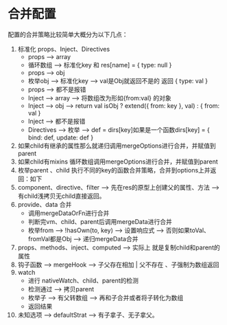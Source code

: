 # 合并配置

配置的合并策略比较简单大概分为以下几点：

1. 标准化 props、Inject、Directives
   - props --> array
   - 循环数组 --> 标准化key 和 res[name] = { type: null }
   - props --> obj
   - 枚举obj --> 标准化key --> val是Obj就返回不是的 返回 { type: val }
   - props --> 都不是报错
   - Inject -->  array --> 将数组改为形如{from:val} 的对象
   - Inject -->  obj -->  return val  isObj ? extend({ from: key }, val) : { from: val }
   - Inject --> 都不是报错
   - Directives --> 枚举 --> def = dirs[key]如果是一个函数dirs[key] = { bind: def, update: def }
2. 如果child有继承的属性那么就递归调用mergeOptions进行合并，并赋值到parent
3. 如果child有mixins 循环数组调用mergeOptions进行合并，并赋值到parent
4. 枚举parent 、child 执行不同的key的函数合并策略，合并到options上并返回：如下
5. component、directive、filter --> 先在res的原型上创建父的属性、方法  --> 有child浅拷贝无child直接返回。
6. provide、data 合并
   - 调用mergeDataOrFn进行合并
   - 判断完vm、child、parent后调用mergeData进行合并
   - 枚举from -->  !hasOwn(to, key) --> 设置响应式 --> 否则如果toVal、fromVal都是Obj -->  递归mergeData合并
7. props、methods、inject、computed --> 实际上 就是复制child和parent的属性
8. 钩子函数 --> mergeHook --> 子父存在相加  | 父不存在 、子强制为数组返回
9. watch
   - 进行 nativeWatch、child、parent的检测
   - 检测通过 --> 拷贝parent
   - 枚举子 -->  有父转数组 --> 再和子合并或者将子转化为数组
   - 返回结果
10. 未知选项 --> defaultStrat --> 有子拿子、无子拿父。